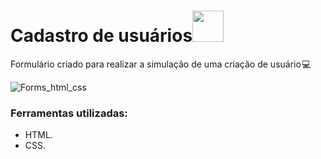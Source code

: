 <h1>Cadastro de usuários<img src = "https://user-images.githubusercontent.com/93302202/220709153-9b4619c0-be88-431e-9548-245ca165fdbd.png" width="50px" height="50px"/></h1>

Formulário criado para realizar a simulação de uma criação de usuário 💻 

![Forms_html_css](https://user-images.githubusercontent.com/93302202/220216767-483583e4-7f84-4a7f-862a-cfdf54b0fa54.png)

### Ferramentas utilizadas:

- HTML.
- CSS. 
